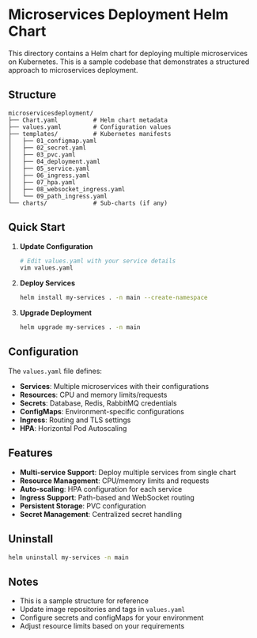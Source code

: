# Microservices Deployment Helm Chart

This directory contains a Helm chart for deploying multiple microservices on Kubernetes. This is a sample codebase that demonstrates a structured approach to microservices deployment.

## Structure

```
microservicesdeployment/
├── Chart.yaml          # Helm chart metadata
├── values.yaml         # Configuration values
├── templates/          # Kubernetes manifests
│   ├── 01_configmap.yaml
│   ├── 02_secret.yaml
│   ├── 03_pvc.yaml
│   ├── 04_deployment.yaml
│   ├── 05_service.yaml
│   ├── 06_ingress.yaml
│   ├── 07_hpa.yaml
│   ├── 08_websocket_ingress.yaml
│   └── 09_path_ingress.yaml
└── charts/             # Sub-charts (if any)
```

## Quick Start

1. **Update Configuration**

   ```bash
   # Edit values.yaml with your service details
   vim values.yaml
   ```

2. **Deploy Services**

   ```bash
   helm install my-services . -n main --create-namespace
   ```

3. **Upgrade Deployment**
   ```bash
   helm upgrade my-services . -n main
   ```

## Configuration

The `values.yaml` file defines:

- **Services**: Multiple microservices with their configurations
- **Resources**: CPU and memory limits/requests
- **Secrets**: Database, Redis, RabbitMQ credentials
- **ConfigMaps**: Environment-specific configurations
- **Ingress**: Routing and TLS settings
- **HPA**: Horizontal Pod Autoscaling

## Features

- **Multi-service Support**: Deploy multiple services from single chart
- **Resource Management**: CPU/memory limits and requests
- **Auto-scaling**: HPA configuration for each service
- **Ingress Support**: Path-based and WebSocket routing
- **Persistent Storage**: PVC configuration
- **Secret Management**: Centralized secret handling

## Uninstall

```bash
helm uninstall my-services -n main
```

## Notes

- This is a sample structure for reference
- Update image repositories and tags in `values.yaml`
- Configure secrets and configMaps for your environment
- Adjust resource limits based on your requirements
